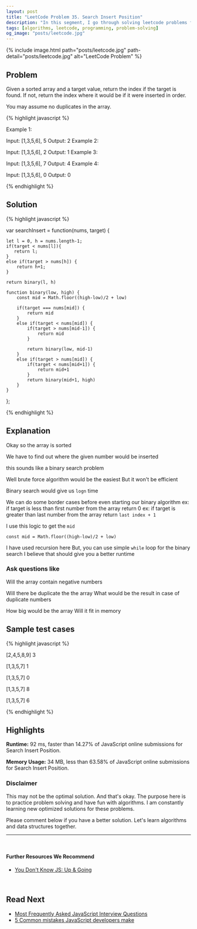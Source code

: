 ```yaml
---
layout: post
title: "LeetCode Problem 35. Search Insert Position"
description: "In this segment, I go through solving leetcode problems for my own practice. I walk through my thinking process so that we can all learn together."
tags: [algorithms, leetcode, programming, problem-solving]
og_image: "posts/leetcode.jpg"
---
```


{% include image.html path="posts/leetcode.jpg" path-detail="posts/leetcode.jpg" alt="LeetCode Problem" %}

## Problem

Given a sorted array and a target value, return the index if the target is found. If not, return the index where it would be if it were inserted in order.

You may assume no duplicates in the array.

{% highlight javascript %}

Example 1:

Input: [1,3,5,6], 5
Output: 2
Example 2:

Input: [1,3,5,6], 2
Output: 1
Example 3:

Input: [1,3,5,6], 7
Output: 4
Example 4:

Input: [1,3,5,6], 0
Output: 0

{% endhighlight %}


## Solution


{% highlight javascript %}

var searchInsert = function(nums, target) {
    
    let l = 0, h = nums.length-1;
    if(target < nums[l]){
       return l;
    }
    else if(target > nums[h]) {
        return h+1;
    }
    
    return binary(l, h)
    
    function binary(low, high) {
        const mid = Math.floor((high-low)/2 + low)
        
        if(target === nums[mid]) {
            return mid  
        }
        else if(target < nums[mid]) {
            if(target > nums[mid-1]) {
                return mid   
            }

            return binary(low, mid-1)
        }
        else if(target > nums[mid]) {
            if(target < nums[mid+1]) {
                return mid+1  
            }
            return binary(mid+1, high)
        }
    }
};

{% endhighlight %}


## Explanation

Okay so the array is sorted

We have to find out where the given number would be inserted

this sounds like a binary search problem

Well brute force algorithm would be the easiest
But it won't be efficient

Binary search would give us `logn` time

We can do some border cases before even starting our binary algorithm
ex: if target is less than first number from the array return 0
ex: if target is greater than last number from the array return `last index + 1`

I use this logic to get the `mid`

`const mid = Math.floor((high-low)/2 + low)`

I have used recursion here 
But, you can use simple `while` loop for the binary search
I believe that should give you a better runtime

### Ask questions like

Will the array contain negative numbers

Will there be duplicate the the array
What would be the result in case of duplicate numbers

How big would be the array
Will it fit in memory


## Sample test cases

{% highlight javascript %}

[2,4,5,8,9]
3

[1,3,5,7]
1

[1,3,5,7]
0

[1,3,5,7]
8

[1,3,5,7]
6

{% endhighlight %}


## Highlights

**Runtime:** 92 ms, faster than 14.27% of JavaScript online submissions for Search Insert Position.

**Memory Usage:** 34 MB, less than 63.58% of JavaScript online submissions for Search Insert Position.


### Disclaimer
This may not be the optimal solution. And that's okay. The purpose here is to practice problem solving and have fun with algorithms. I am constantly learning new optimized solutions for these problems.

Please comment below if you have a better solution. Let's learn algorithms and data structures together.


---

<br>

#### Further Resources We Recommend

- [You Don't Know JS: Up & Going](https://amzn.to/2uSZayI)

<br>

## Read Next

- [Most Frequently Asked JavaScript Interview Questions](/posts/frequently-asked-javascript-interview-questions)
- [5 Common mistakes JavaScript developers make](/posts/steps-after-you-type-url-in-browser)
